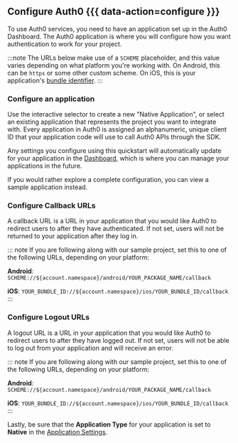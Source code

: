 ## Configure Auth0 {{{ data-action=configure }}}

To use Auth0 services, you need to have an application set up in the Auth0 Dashboard. The Auth0 application is where you will configure how you want authentication to work for your project.

:::note
The URLs below make use of a `SCHEME` placeholder, and this value varies depending on what platform you're working with. On Android, this can be `https` or some other custom scheme. On iOS, this is your application's [bundle identifier](https://developer.apple.com/documentation/appstoreconnectapi/bundle_ids).
:::

### Configure an application

Use the interactive selector to create a new "Native Application", or select an existing application that represents the project you want to integrate with. Every application in Auth0 is assigned an alphanumeric, unique client ID that your application code will use to call Auth0 APIs through the SDK.

Any settings you configure using this quickstart will automatically update for your application in the <a href="${manage_url}/#/">Dashboard</a>, which is where you can manage your applications in the future.

If you would rather explore a complete configuration, you can view a sample application instead.

### Configure Callback URLs

A callback URL is a URL in your application that you would like Auth0 to redirect users to after they have authenticated. If not set, users will not be returned to your application after they log in.

::: note
If you are following along with our sample project, set this to one of the following URLs, depending on your platform:

**Android**: `SCHEME://${account.namespace}/android/YOUR_PACKAGE_NAME/callback`

**iOS**: `YOUR_BUNDLE_ID://${account.namespace}/ios/YOUR_BUNDLE_ID/callback`
:::

### Configure Logout URLs

A logout URL is a URL in your application that you would like Auth0 to redirect users to after they have logged out. If not set, users will not be able to log out from your application and will receive an error.

::: note
If you are following along with our sample project, set this to one of the following URLs, depending on your platform:

**Android**: `SCHEME://${account.namespace}/android/YOUR_PACKAGE_NAME/callback`

**iOS**: `YOUR_BUNDLE_ID://${account.namespace}/ios/YOUR_BUNDLE_ID/callback`
:::

Lastly, be sure that the **Application Type** for your application is set to **Native** in the [Application Settings](${manage_url}/#/applications/${account.clientId}/settings).
